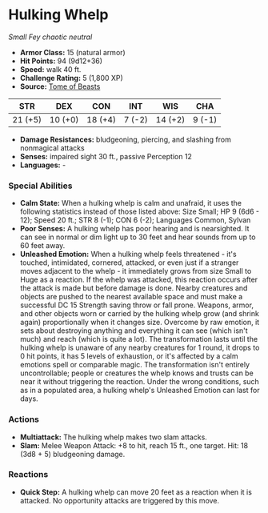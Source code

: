 # Hulking Whelp

*Small* *Fey* *chaotic neutral*

- **Armor Class:** 15 (natural armor)
- **Hit Points:** 94 (9d12+36)
- **Speed:** walk 40 ft.
- **Challenge Rating:** 5 (1,800 XP)
- **Source:** [Tome of Beasts](https://koboldpress.com/kpstore/product/tome-of-beasts-for-5th-edition-print/)

| STR | DEX | CON | INT | WIS | CHA |
| --- | --- | --- | --- | --- | --- |
| 21 (+5) | 10 (+0) | 18 (+4) | 7 (-2) | 14 (+2) | 9 (-1) |

- **Damage Resistances:** bludgeoning, piercing, and slashing from nonmagical attacks
- **Senses:** impaired sight 30 ft., passive Perception 12
- **Languages:** -
### Special Abilities
- **Calm State:** When a hulking whelp is calm and unafraid, it uses the following statistics instead of those listed above: Size Small; HP 9 (6d6 - 12); Speed 20 ft.; STR 8 (-1); CON 6 (-2); Languages Common, Sylvan
- **Poor Senses:** A hulking whelp has poor hearing and is nearsighted. It can see in normal or dim light up to 30 feet and hear sounds from up to 60 feet away.
- **Unleashed Emotion:** When a hulking whelp feels threatened - it's touched, intimidated, cornered, attacked, or even just if a stranger moves adjacent to the whelp - it immediately grows from size Small to Huge as a reaction. If the whelp was attacked, this reaction occurs after the attack is made but before damage is done. Nearby creatures and objects are pushed to the nearest available space and must make a successful DC 15 Strength saving throw or fall prone. Weapons, armor, and other objects worn or carried by the hulking whelp grow (and shrink again) proportionally when it changes size. Overcome by raw emotion, it sets about destroying anything and everything it can see (which isn't much) and reach (which is quite a lot). The transformation lasts until the hulking whelp is unaware of any nearby creatures for 1 round, it drops to 0 hit points, it has 5 levels of exhaustion, or it's affected by a calm emotions spell or comparable magic. The transformation isn't entirely uncontrollable; people or creatures the whelp knows and trusts can be near it without triggering the reaction. Under the wrong conditions, such as in a populated area, a hulking whelp's Unleashed Emotion can last for days.
### Actions
- **Multiattack:** The hulking whelp makes two slam attacks.
- **Slam:** Melee Weapon Attack: +8 to hit, reach 15 ft., one target. Hit: 18 (3d8 + 5) bludgeoning damage.
### Reactions
- **Quick Step:** A hulking whelp can move 20 feet as a reaction when it is attacked. No opportunity attacks are triggered by this move.
